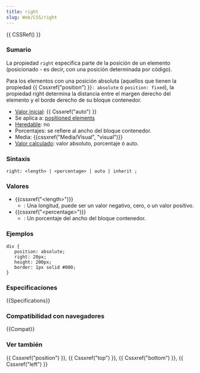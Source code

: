 ```yaml
---
title: right
slug: Web/CSS/right
---
```


{{ CSSRef() }}

### Sumario

La propiedad `right` especifica parte de la posición de un elemento (posicionado - es decir, con una posición determinada por código).

Para los elementos con una posición absoluta (aquellos que tienen la propiedad {{ Cssxref("position") }}`: absolute` ó `position: fixed`), la propiedad right determina la distancia entre el margen derecho del elemento y el borde derecho de su bloque contenedor.

- [Valor inicial](/es/docs/Web/CSS/initial_value): {{ Cssxref("auto") }}
- Se aplica a: [positioned elements](/es/CSS/position)
- [Heredable](/es/docs/Web/CSS/inheritance): no
- Porcentajes: se refiere al ancho del bloque contenedor.
- Media: {{cssxref("Media/Visual", "visual")}}
- [Valor calculado](/es/docs/Web/CSS/computed_value): valor absoluto, porcentaje ó auto.

### Sintaxis

```
right: <length> | <percentage> | auto | inherit ;
```

### Valores

- {{cssxref("&lt;length&gt;")}}
  - : Una longitud, puede ser un valor negativo, cero, o un valor positivo.
- {{cssxref("&lt;percentage&gt;")}}
  - : Un porcentaje del ancho del bloque contenedor.

### Ejemplos

```
div {
   position: absolute;
   right: 20px;
   height: 200px;
   border: 1px solid #000;
}
```

### Especificaciones

{{Specifications}}

### Compatibilidad con navegadores

{{Compat}}

### Ver también

{{ Cssxref("position") }}, {{ Cssxref("top") }}, {{ Cssxref("bottom") }}, {{ Cssxref("left") }}
